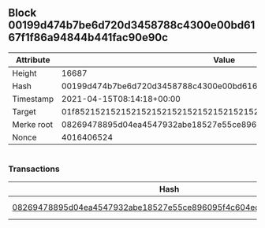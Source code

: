 ## Block 00199d474b7be6d720d3458788c4300e00bd6167f1f86a94844b441fac90e90c

Attribute | Value
--- | ---
Height | 16687
Hash | 00199d474b7be6d720d3458788c4300e00bd6167f1f86a94844b441fac90e90c
Timestamp | 2021-04-15T08:14:18+00:00
Target | 01f8521521521521521521521521521521521521521521521521521521521521
Merke root | 08269478895d04ea4547932abe18527e55ce896095f4c604ec71e32e4dae920f
Nonce | 4016406524

```

```

### Transactions

Hash | Amount
--- | ---
[08269478895d04ea4547932abe18527e55ce896095f4c604ec71e32e4dae920f](08269478895d04ea4547932abe18527e55ce896095f4c604ec71e32e4dae920f.md) | 10.00000000 SKEPTI 
